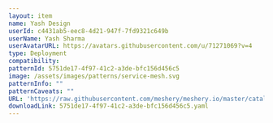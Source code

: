 ```yaml
---
layout: item
name: Yash Design
userId: c4431ab5-eec8-4d21-947f-7fd9321c649b
userName: Yash Sharma
userAvatarURL: https://avatars.githubusercontent.com/u/71271069?v=4
type: Deployment
compatibility: 
patternId: 5751de17-4f97-41c2-a3de-bfc156d456c5
image: /assets/images/patterns/service-mesh.svg
patternInfo: ""
patternCaveats: ""
URL: 'https://raw.githubusercontent.com/meshery/meshery.io/master/catalog/5751de17-4f97-41c2-a3de-bfc156d456c5.yaml'
downloadLink: 5751de17-4f97-41c2-a3de-bfc156d456c5.yaml
---
```


